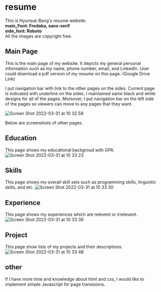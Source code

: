 # resume
This is Hyunsuk Bang's resume website.
<br>
<b>main_Font: Fredoka, sans-serif</b>
<br>
<b>side_font: Roboto</b>
<br>
All the images are copyright free.

## Main Page
This is the main page of my website. It depicts my general personal information such as my name, phone number, email, and LinkedIn.
User could download a pdf version of my resume on this page. (Google Drive Link)

I put navigation bar with link to the other pages on the sides. Current page is indicated with underline on the sides.
I maintained same black and white designs for all of the pages.
Moreover, I put navigation bar on the left side of the pages so viewers can move to any pages that they want. 


![Screen Shot 2022-03-31 at 10 32 58](https://user-images.githubusercontent.com/84240134/161093714-b442f97f-40df-4533-8005-2aa590562474.png)


Below are screenshots of other pages.

## Education
This page shows my educational backgroud with GPA.
![Screen Shot 2022-03-31 at 10 33 23](https://user-images.githubusercontent.com/84240134/161094766-3355f14c-8c46-4165-89bf-a32bf0b38784.png)



## Skills
This page shows my overall skill sets such as programming skills, linguistic skills, and etc.
![Screen Shot 2022-03-31 at 10 33 30](https://user-images.githubusercontent.com/84240134/161095569-15b13fbc-09d0-4a4b-86ff-a07dead11350.png)



## Experience
This page shows my experiences which are relevent or irrelevent.
![Screen Shot 2022-03-31 at 10 33 39](https://user-images.githubusercontent.com/84240134/161095981-4e7ef0d8-7cdd-4e0a-9226-a863e7236bdb.png)



## Project
This page show lists of my projects and their descriptions.
![Screen Shot 2022-03-31 at 10 33 48](https://user-images.githubusercontent.com/84240134/161097355-7cd22fa3-26e5-421c-951d-0cf2cccf30c0.png)

## other
If I have more time and knowledge about html and css, I would like to implement simple Javascript for page transisions. 
